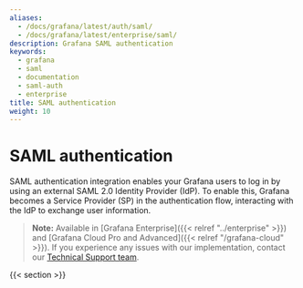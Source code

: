 ```yaml
---
aliases:
  - /docs/grafana/latest/auth/saml/
  - /docs/grafana/latest/enterprise/saml/
description: Grafana SAML authentication
keywords:
  - grafana
  - saml
  - documentation
  - saml-auth
  - enterprise
title: SAML authentication
weight: 10
---
```


# SAML authentication

SAML authentication integration enables your Grafana users to log in by using an external SAML 2.0 Identity Provider (IdP). To enable this, Grafana becomes a Service Provider (SP) in the authentication flow, interacting with the IdP to exchange user information.

> **Note:** Available in [Grafana Enterprise]({{< relref "../enterprise" >}}) and [Grafana Cloud Pro and Advanced]({{< relref "/grafana-cloud" >}}). If you experience any issues with our implementation, contact our [Technical Support team](https://grafana.com/contact?plcmt=top-nav&cta=contactus).

{{< section >}}
